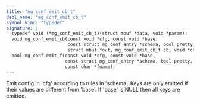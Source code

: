 ```yaml
---
title: "mg_conf_emit_cb_t"
decl_name: "mg_conf_emit_cb_t"
symbol_kind: "typedef"
signature: |
  typedef void (*mg_conf_emit_cb_t)(struct mbuf *data, void *param);
  void mg_conf_emit_cb(const void *cfg, const void *base,
                       const struct mg_conf_entry *schema, bool pretty,
                       struct mbuf *out, mg_conf_emit_cb_t cb, void *cb_param);
  bool mg_conf_emit_f(const void *cfg, const void *base,
                      const struct mg_conf_entry *schema, bool pretty,
                      const char *fname);
---
```


Emit config in 'cfg' according to rules in 'schema'.
Keys are only emitted if their values are different from 'base'.
If 'base' is NULL then all keys are emitted. 

